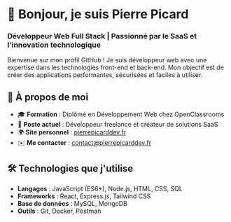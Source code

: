 # 👋 Bonjour, je suis Pierre Picard

### Développeur Web Full Stack | Passionné par le SaaS et l'innovation technologique

Bienvenue sur mon profil GitHub ! Je suis développeur web avec une expertise dans les technologies front-end et back-end. Mon objectif est de créer des applications performantes, sécurisées et faciles à utiliser.

## 🌟 À propos de moi
- 🎓 **Formation** : Diplômé en Développement Web chez OpenClassrooms
- 💼 **Poste actuel** : Développeur freelance et créateur de solutions SaaS
- 🌍 **Site personnel** : [pierrepicarddev.fr](https://pierrepicarddev.fr)
- ✉️ **Me contacter** : [contact@pierrepicarddev.fr](mailto:contact@pierrepicarddev.fr)

## 🛠️ Technologies que j'utilise
- **Langages** : JavaScript (ES6+), Node.js, HTML, CSS, SQL
- **Frameworks** : React, Express.js, Tailwind CSS
- **Base de données** : MySQL, MongoDB
- **Outils** : Git, Docker, Postman

